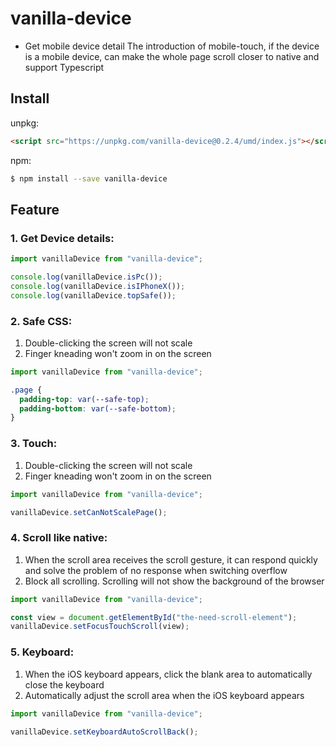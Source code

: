 # vanilla-device

- Get mobile device detail
  The introduction of mobile-touch, if the device is a mobile device, can make the whole page scroll closer to native and support Typescript

## Install

unpkg:

```html
<script src="https://unpkg.com/vanilla-device@0.2.4/umd/index.js"></script>
```

npm:

```sh
$ npm install --save vanilla-device
```

## Feature

### 1. Get Device details:

```js
import vanillaDevice from "vanilla-device";

console.log(vanillaDevice.isPc());
console.log(vanillaDevice.isIPhoneX());
console.log(vanillaDevice.topSafe());
```

### 2. Safe CSS:

1. Double-clicking the screen will not scale
2. Finger kneading won't zoom in on the screen

```js
import vanillaDevice from "vanilla-device";
```

```css
.page {
  padding-top: var(--safe-top);
  padding-bottom: var(--safe-bottom);
}
```

### 3. Touch:

1. Double-clicking the screen will not scale
2. Finger kneading won't zoom in on the screen

```js
import vanillaDevice from "vanilla-device";

vanillaDevice.setCanNotScalePage();
```

### 4. Scroll like native:

1. When the scroll area receives the scroll gesture, it can respond quickly and solve the problem of no response when switching overflow
2. Block all scrolling. Scrolling will not show the background of the browser

```js
import vanillaDevice from "vanilla-device";

const view = document.getElementById("the-need-scroll-element");
vanillaDevice.setFocusTouchScroll(view);
```

### 5. Keyboard:

1. When the iOS keyboard appears, click the blank area to automatically close the keyboard
2. Automatically adjust the scroll area when the iOS keyboard appears

```js
import vanillaDevice from "vanilla-device";

vanillaDevice.setKeyboardAutoScrollBack();
```
